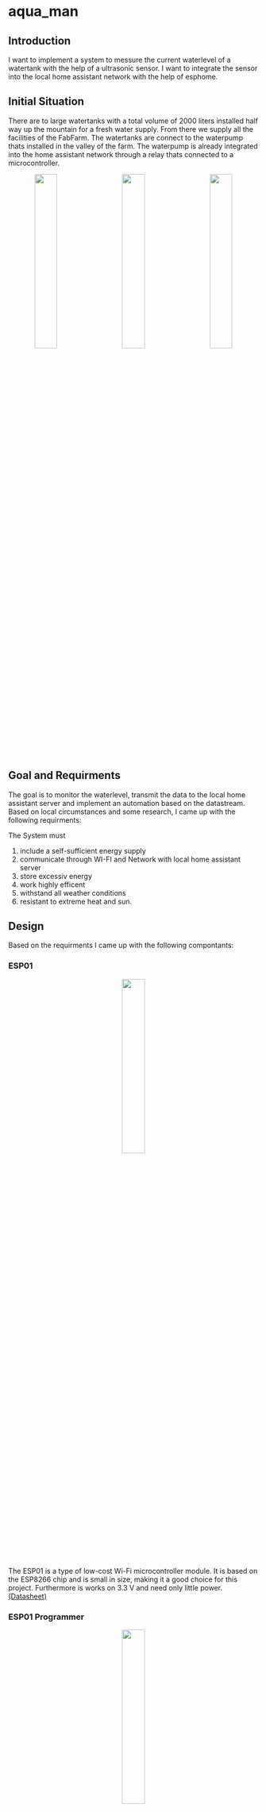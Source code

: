 # aqua_man
## Introduction
I want to implement a system to messure the current waterlevel of a watertank with the help of a ultrasonic sensor. I want to integrate the sensor into the local home assistant network with the help of esphome.

## Initial Situation
There are to large watertanks with a total volume of 2000 liters installed half way up the mountain for a fresh water supply. From there we supply all the facilities of the FabFarm. The watertanks are connect to the waterpump thats installed in the valley of the farm. The waterpump is already integrated into the home assistant network through a relay thats connected to a microcontroller.

<p align="center">
<img src="./images/watertank-side.jpeg" width="30%" />
<img src="./images/watertank-top.jpeg" width="30%" align="left"/> 
<img src="./images/watertank-front.jpeg" width="30%" align="right"/>
</p>

## Goal and Requirments

The goal is to monitor the waterlevel, transmit the data to the local home assistant server and implement an automation based on the datastream. Based on local circumstances and some research, I came up with the following requirments:

The System must
  1) include a self-sufficient energy supply
  2) communicate through WI-FI and Network with local home assistant server
  3) store excessiv energy
  4) work highly efficent
  5) withstand all weather conditions
  6) resistant to extreme heat and sun.

## Design

Based on the requirments I came up with the following compontants:

### ESP01

<p align="center">
<img src="./images/esp01.jpeg" width="30%" />
</p>

The ESP01  is a type of low-cost Wi-Fi microcontroller module.  It is based on the ESP8266 chip and is small in size, making it a good choice for this project. Furthermore is works on 3.3 V and need only little power. [(Datasheet)](/datasheets/ESP01.PDF)

### ESP01 Programmer

<p align="center">
<img src="./images/esp01-programmer.jpeg" width="30%" />
</p>

An ESP01 programmer is a device used to program the ESP01 module,It acts as a bridge between a computer and the ESP01 module, allowing you to upload your code to the module, as well as perform other tasks such as setting its parameters or reading its data. DIY solutions available.

### Grove - Ultrasonic Ranger V2.0

<p align="center">
<img src="./images/grove-front.jpeg" width="30%" />
<img src="./images/grove-back.jpeg" width="30%" />
</p>

This Sensor uses ultrasound to mesure the distance to an object or surface. Unlike the well known HC-SR04 sensor this one works with 3.3 V and trig and echo signal share 1 SIG pin. Therefore it can share the same power supply then the ESP.
[(Website)](https://wiki.seeedstudio.com/Grove-Ultrasonic_Ranger/)


- Operating Voltage: 3.2 ~ 4.2V
- Operating Current: 8mA
- Measuring range: 2 - 350cm
- Resolution: 1cm

### TP4056

<p align="center">
<img src="./images/tp4056.jpeg" width="30%" />
</p>

Linear Li-Ion battery charger IC with a constant-current and constant-voltage charging algorithm, thermal regulation, and charge status indication. It can work with USB or a supply of up to 8 V. Charging current is programmable with resistor. [(Datasheet)](/datasheets/ESP01.PDF)

- Programmable Charge Current Up to 1000mA
- Input Supply Voltage：4Vmin, 5Vtyp, 8Vmax
- Charging current from 130mA to 1A
- Upper charge stop voltage : 4.2V.

### Solar Panel

<p align="center">
<img src="./images/solar-front.jpeg" width="30%" />
<img src="./images/solar-back.jpeg" width="30%" />
</p>

This Solar Panel will generate the needed energy for the system and will charge the battery up for periods of missing sun.

- Pmax: 5W
- V at Pmax: 9V
- Current at Pmax: 560mA

### Other Compontents

- **Waterproof Container**: A plastik box or simlar. I used an cleaned up plastik jar. SHould be large enough to contain all the components mounted on the wooden board.
- **Wooden Board**: Should have enough surface for all the compontents and bettery cell.
- **Cable**
- **Glue**: To fix the wooden board to the container 
- **Soldering iron plus accessories**
- **Drill, screwdriver and screws**: To mount the compontents and drill the hole for the ultrasonic sensor


## Hardware Design

I used a little wooden board as the mount for the components. I used With glue I connected the board to the plastic jar, which works as awater proof container. 

### Circuit Design

<p align="center">
<img src="./images/circuit-diagram.jpeg" width="100%" />
</p>

### Instructions

<p align="center">
<img src="./images/build1.jpeg" width="30%" />
<img src="./images/build2.jpeg" width="30%" />
<img src="./images/build3.jpeg" width="30%" />
</p>

<p align="center">
<img src="./images/build4.jpeg" width="30%" />
<img src="./images/build5.jpeg" width="30%" />

</p>

1) Cut out the wooden plate fitting height and diameter of the plastic jar.
2) Essamble the components on the wooden plate. Use the circuit diagram for arragment. Use a header pin strip for mounting the ESP to the circuit. Thereby the ESP can later be programmed with the ESP Programmer.
3) Find a suitable spot for the battery based on the design. 
4) Drill two holes for reciever and transmitter of the ultrasonic sensor.
5) Solder the components based on the circuit diagram.
6) Use glue to attach the wooden plate to the lid of the plastic jar.
7) Drill a hole and pass through the cable for the solar panel.

## Software Design

This Documentation does not cover the setup of home assisant, which is a open-source platform for automating smart home devices and building custom solutions for home automation. I use ESPHome, which is an open-source platform for creating custom firmware for ESP8266 and ESP32-based devices for use with Home Assistant. It uses YAML configuration files for defining the device's behavior and automations. It is possible to run ESPHome standalone for development purpose. I used Docker for setting up ESPHome on my machine to not 
accidentally destroy the local Home Assistant Server.

### Environment (Docker with ESPHome)

Follow along with the officale [*Getting Started with the ESPHome Command Line*](https://esphome.io/guides/getting_started_command_line.html#getting-started-with-the-esphome-command-line) Guide. Currently the Ultrasonic Ranger V2.0 is not supported in the default libary of EPPHome. However, it is possible to create a [Custom Sensor Component](https://esphome.io/components/sensor/custom.html). We need to integrate the Ultrasonic libary in the esphome/config/ folder of ESPHome. Therefore we run the ESPHome Container with a mounted host volume:


```
docker run -it -v [/host/volume/location]:[/container/storage] -p [host_ip]:[host_port]:[container_port] [docker_image]
```

Using the `-it` flag for interactive mode to keep the terminal up and get information on the server. The `-v` flag for mounting the local folder to the container. `-p` for binding the localhost port to the container.


Use this command with the repo on your Desktop or change the file path accordingly. Make sure that local folder exists by creating an empty folder or directly use the repo.

```
docker run -it -v /Users/[User]/Desktop/aqua_man/esphome/config:/config -p 6052:6052 esphome/esphome
```

### Add Liberies

Next up add the **Ultrasonic.h** and **Ultrasonic.cpp** files to the `/config` folder. It holds the nessasy Code for compling the application and create the firmware of the ESP. After installing connect the device to the Network. From now on you can flash the device via the Network ()

### Flash ESP01

Connect the ESP Programmer with your Computer and Plug the ESP01 in. Open up https://web.esphome.io/ in a browser that supports Serial Port. Connect the Device and click "PREPARE FOR FIRST USE". This will flash the ESP with the firmware so you can adopt it to the ESPHome Dashboard.





## Resources
1) [ESP Home Custom Sensor Component](https://esphome.io/custom/custom_component.html)

## Tasks and Improments
- [ ] [Enable deep sleep on ESP01](https://www.instructables.com/Enable-DeepSleep-on-an-ESP8266-01/)
- [ ] [Remove LEDs from ESP](https://quadmeup.com/esp8266-esp-01-low-power-mode-run-it-for-months/)
- [ ] Remove battery indicator circuit. (Not working with GPIO 0 of ESP)
- [ ] Integrate heatmanagment for the hole system
- [ ] Dokumentation of Hardwaresetup
- [ ] Dokumentation of Softwaresetup